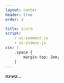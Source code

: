 ```yaml
---
layout: center
header: true
order: 2

title: סרטונים
script:
    - ui-comment.js
    - ui-videos.js
css: |
    .space {
        margin-top: 2em;
    }
---
```


**טעינה...**
